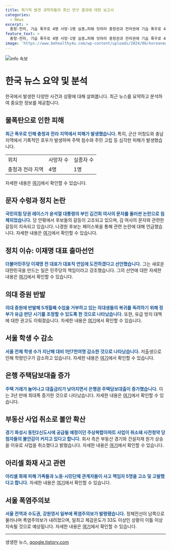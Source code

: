```yaml
---
title: 획기적 발견 과학자들의 최신 연구 결과에 대한 보고서
categories:
  - News
excerpt: >
  충청·전라, 기습 폭우로 4명 사망·1명 실종…피해 잇따라 충청권과 전라권에 기습 폭우로 4명 사망, 1명 실종한 가운데 주택 침수와 주민 고립 피해 속출. 전북 완주군에서 비닐하우스 무너지는 등 피해 장면 속출. 국민의힘 당권 레이스, 윤석열 대통령 부인 김건희 여사 문자 논란 속 실망과 불화 우려 확산. 이재명 전 대표, 더불어민주당 대표직 재도전 선언. 의대 증원 반발로 의대생들 수업 거부, 정부는 유급 약속하며 대책 마련. 83만8천명으로 서울 학생 수 저출생으로 1만7천명 줄어. 상반기 은행 주택담보대출 26.5조원 증가로 3년 만에 최대폭 상승. 아리셀 화재 피해 가족들, 사고 책임자 5명 고소·고발. 서울대 N번방 주범, 법정서 심신미약 주장. 서울 및 강원영서에 폭염주의보 발령.
feature_text: >
  충청·전라, 기습 폭우로 4명 사망·1명 실종…피해 잇따라 충청권과 전라권에 기습 폭우로 4명 사망, 1명 실종한 가운데 주택 침수와 주민 고립 피해 속출. 전북 완주군에서 비닐하우스 무너지는 등 피해 장면 속출. 국민의힘 당권 레이스, 윤석열 대통령 부인 김건희 여사 문자 논란 속 실망과 불화 우려 확산. 이재명 전 대표, 더불어민주당 대표직 재도전 선언. 의대 증원 반발로 의대생들 수업 거부, 정부는 유급 약속하며 대책 마련. 83만8천명으로 서울 학생 수 저출생으로 1만7천명 줄어. 상반기 은행 주택담보대출 26.5조원 증가로 3년 만에 최대폭 상승. 아리셀 화재 피해 가족들, 사고 책임자 5명 고소·고발. 서울대 N번방 주범, 법정서 심신미약 주장. 서울 및 강원영서에 폭염주의보 발령.
image: 'https://www.behealthy4u.com/wp-content/uploads/2024/06/koreanews.jpg'
---
```


<p><img src="https://www.behealthy4u.com/wp-content/uploads/2024/06/koreanews.jpg" alt="info 속보" /></p>

<h1>한국 뉴스 요약 및 분석</h1>

<p data-ke-size="size16">한국에서 발생한 다양한 사건과 상황에 대해 살펴봅니다. 최근 뉴스를 요약하고 분석하여 중요한 정보를 제공합니다.</p>

<h2 data-ke-size="size26">물폭탄으로 인한 피해</h2>

<p><b><span style="color: #1a5490;">최근 폭우로 인해 충청과 전라 지역에서 피해가 발생했습니다. </span></b>특히, 군산 어청도와 충남지역에서 기록적인 호우가 발생하며 주택 침수와 주민 고립 등 심각한 피해가 발생했습니다.</p>

<table>
  <tr>
    <td>위치</td>
    <td>사망자 수</td>
    <td>실종자 수</td>
  </tr>
  <tr>
    <td>충청과 전라 지역</td>
    <td>4명</td>
    <td>1명</td>
  </tr>
</table>

<p>자세한 내용은 <a href="https://www.yna.co.kr/view/AKR20240710081500054">여기</a>에서 확인할 수 있습니다.</p>

<h2 data-ke-size="size26">문자 수렁과 정치 논란</h2>

<p><b><span style="color: #1a5490;">국민의힘 당권 레이스가 윤석열 대통령의 부인 김건희 여사의 문자를 둘러싼 논란으로 침체되었습니다.</span></b> 당 안팎에서 후보들의 갈등이 고조되고 있으며, 김 여사의 문자와 관련한 갈등이 지속되고 있습니다. 나경원 후보는 페이스북을 통해 관련 논란에 대해 언급했습니다. 자세한 내용은 <a href="https://www.yna.co.kr/view/AKR20240710069800001">여기</a>에서 확인할 수 있습니다.</p>

<h2 data-ke-size="size26">정치 이슈: 이재명 대표 출마선언</h2>

<p><b><span style="color: #1a5490;">더불어민주당 이재명 전 대표가 대표직 연임에 도전하겠다고 선언했습니다.</span></b> 그는 새로운 대한민국을 만드는 일은 민주당의 책임이라고 강조했습니다. 그의 선언에 대한 자세한 내용은 <a href="https://www.yna.co.kr/view/AKR20240710071200001">여기</a>에서 확인할 수 있습니다.</p>

<h2 data-ke-size="size26">의대 증원 반발</h2>

<p><b><span style="color: #1a5490;">의대 증원에 반발해 5개월째 수업을 거부하고 있는 의대생들의 복귀를 독려하기 위해 정부가 유급 판단 시기를 조정할 수 있도록 한 것으로 나타났습니다.</span></b> 또한, 유급 방지 대책에 대한 권고도 이뤄졌습니다. 자세한 내용은 <a href="https://www.yna.co.kr/view/AKR20240710065900530">여기</a>에서 확인할 수 있습니다.</p>

<h2 data-ke-size="size26">서울 학생 수 감소</h2>

<p><b><span style="color: #1a5490;">서울 전체 학생 수가 지난해 대비 1만7천여명 감소한 것으로 나타났습니다.</span></b> 저출생으로 인해 학령인구가 감소하고 있습니다. 자세한 내용은 <a href="https://www.yna.co.kr/view/AKR20240710050900530">여기</a>에서 확인할 수 있습니다.</p>

<h2 data-ke-size="size26">은행 주택담보대출 증가</h2>

<p><b><span style="color: #1a5490;">주택 거래가 늘어나고 대출금리가 낮아지면서 은행권 주택담보대출이 증가했습니다.</span></b> 이는 3년 만에 최대폭 증가한 것으로 나타났습니다. 자세한 내용은 <a href="https://www.yna.co.kr/view/AKR20240710086900002">여기</a>에서 확인할 수 있습니다.</p>

<h2 data-ke-size="size26">부동산 사업 취소로 불안 확산</h2>

<p><b><span style="color: #1a5490;">경기 화성시 동탄2신도시에 공급될 예정이던 주상복합아파트 사업이 취소돼 사전청약 당첨자들의 불안감이 커지고 있다고 합니다.</span></b> 회사 측은 부동산 경기와 건설자재 원가 상승을 이유로 사업을 취소했다고 밝혔습니다. 자세한 내용은 <a href="https://www.yna.co.kr/view/AKR20240710085300003">여기</a>에서 확인할 수 있습니다.</p>

<h2 data-ke-size="size26">아리셀 화재 사고 관련</h2>

<p><b><span style="color: #1a5490;">아리셀 화재 피해 가족들과 노동·시민단체 관계자들이 사고 책임자 5명을 고소 및 고발했다고 합니다.</span></b> 자세한 내용은 <a href="https://www.yna.co.kr/view/AKR20240710098900061">여기</a>에서 확인할 수 있습니다.</p>

<h2 data-ke-size="size26">서울 폭염주의보</h2>

<p><b><span style="color: #1a5490;">서울 전역과 수도권, 강원영서 일부에 폭염주의보가 발령됐습니다.</span></b> 정체전선이 남쪽으로 물러나며 폭염주의보가 내려졌으며, 일최고 체감온도가 33도 이상인 상황이 이틀 이상 지속될 것으로 예상됩니다. 자세한 내용은 <a href="https://www.yna.co.kr/view/AKR20240710062100530">여기</a>에서 확인할 수 있습니다.</p>

<hr>
생생한 뉴스, <a href="https://qoogle.tistory.com" rel="dofollow">qoogle.tistory.com</a>


